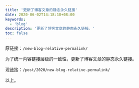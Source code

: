 ```yaml
---
title: '更新了博客文章的静态永久链接'
date: 2020-06-02T14:18:18+08:00
keywords:
  - 'blog'
description: '更新了博客文章的静态永久链接。'
toc: false
---
```


原链接：`/new-blog-relative-permalink/`

为了统一内容链接层级的一致性，更新了博客文章的静态永久链接。

现链接：`/post/2020/new-blog-relative-permalink/`

<!--more-->

以上。
